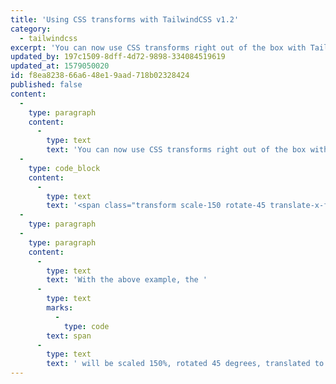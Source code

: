 ```yaml
---
title: 'Using CSS transforms with TailwindCSS v1.2'
category:
  - tailwindcss
excerpt: 'You can now use CSS transforms right out of the box with TailwindCSS v1.2.'
updated_by: 197c1509-8dff-4d72-9898-334084519619
updated_at: 1579050020
id: f8ea8238-66a6-48e1-9aad-718b02328424
published: false
content:
  -
    type: paragraph
    content:
      -
        type: text
        text: 'You can now use CSS transforms right out of the box with TailwindCSS v1.2.'
  -
    type: code_block
    content:
      -
        type: text
        text: '<span class="transform scale-150 rotate-45 translate-x-full origin-center"></span>'
  -
    type: paragraph
  -
    type: paragraph
    content:
      -
        type: text
        text: 'With the above example, the '
      -
        type: text
        marks:
          -
            type: code
        text: span
      -
        type: text
        text: ' will be scaled 150%, rotated 45 degrees, translated to the right 100% of the width, and all transformations will be based around the center of the element.'
---
```

